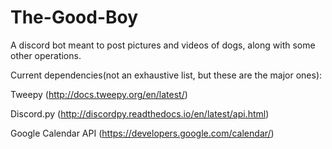 # The-Good-Boy
A discord bot meant to post pictures and videos of dogs, along with some other operations.

Current dependencies(not an exhaustive list, but these are the major ones):

Tweepy (http://docs.tweepy.org/en/latest/)

Discord.py (http://discordpy.readthedocs.io/en/latest/api.html)

Google Calendar API (https://developers.google.com/calendar/)